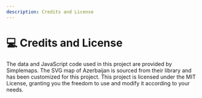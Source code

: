 ```yaml
---
description: Credits and License
---
```


# 💻 Credits and License

The data and JavaScript code used in this project are provided by Simplemaps. The SVG map of Azerbaijan is sourced from their library and has been customized for this project. This project is licensed under the MIT License, granting you the freedom to use and modify it according to your needs.
